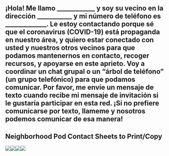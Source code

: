 ¡Hola! Me llamo \_\_\_\_\_\_\_\_\_\_\_\_ y soy su vecino en la dirección \_\_\_\_\_\_\_\_\_\_\_ y mi número de teléfono es \_\_\_\_\_\_\_\_\_\_\_\_\_. Le estoy contactando porque sé que el coronavirus (COVID-19) está propaganda en nuestro área, y quiero estar conectado con usted y nuestros otros vecinos para que podamos mantenernos en contacto, recoger recursos, y apoyarse en este aprieto. Voy a coordinar un chat grupal o un “árbol de teléfono” (un grupo telefónico) para que podamos comunicar. Por favor, me envíe un mensaje de texto cuando recibe mi mensaje de invitación si le gustaría participar en esta red. ¡Si no prefiere comunicarse por texto, llameme y nosotros podemos comunicar de esa manera!
-----------------------------------------------------------------------------------------------------------------------------------------------------------------------------------------------------------------------------------------------------------------------------------------------------------------------------------------------------------------------------------------------------------------------------------------------------------------------------------------------------------------------------------------------------------------------------------------------------------------------------------------------------------------------------------------------------------------------------------

Neighborhood Pod Contact Sheets to Print/Copy 
---------------------------------------------

<span id="kix.y8n5f9j0n315"></span>

![](https://docs.google.com/drawings/d/sMaby3Q8A3EZqXLOQiHNfyg/image?parent=1mECXYIGYWjO5Rp5SrnHSdkBXdyPp7KgIjMVPt_ExNbE&rev=1&h=402&w=342&ac=1)![](https://docs.google.com/drawings/d/sXZh9GHwnLCJeC2ni9pKa6w/image?parent=1mECXYIGYWjO5Rp5SrnHSdkBXdyPp7KgIjMVPt_ExNbE&rev=1&h=402&w=342&ac=1)![](https://docs.google.com/drawings/d/snHy2OUiYvO7kn135yTOong/image?parent=1mECXYIGYWjO5Rp5SrnHSdkBXdyPp7KgIjMVPt_ExNbE&rev=1&h=402&w=342&ac=1)![](https://docs.google.com/drawings/d/sPEc_3iJxyJDB2YKh7BB4mg/image?parent=1mECXYIGYWjO5Rp5SrnHSdkBXdyPp7KgIjMVPt_ExNbE&rev=1&h=402&w=342&ac=1)
